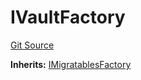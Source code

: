 # IVaultFactory
[Git Source](https://github.com/symbioticfi/core/blob/f05307516bbf31fe6a8fa180eab4a8d7068a66a2/src/interfaces/IVaultFactory.sol)

**Inherits:**
[IMigratablesFactory](/Users/andreikorokhov/symbiotic/core/docs/autogen/src/src/interfaces/common/IMigratablesFactory.sol/interface.IMigratablesFactory.md)


